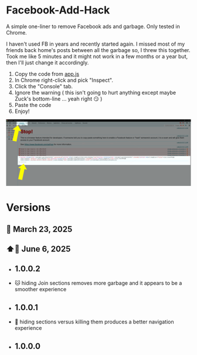 # Facebook-Add-Hack
A simple one-liner to remove Facebook ads and garbage.
Only tested in Chrome.

I haven't used FB in years and recently started again. I missed most of my friends back home's posts between all the garbage so, I threw this together.
Took me like 5 minutes and it might not work in a few months or a year but, then I'll just change it accordingly.

1. Copy the code from [app.js](app.js)
2. In Chrome right-click and pick "Inspect".
3. Click the "Console" tab.
4. Ignore the warning ( this isn't going to hurt anything except maybe Zuck's bottom-line ... yeah right :smirk: )
5. Paste the code
6. Enjoy!

 ![Console screenshot](screenshot.png)
 
# Versions

## 📅 March 23, 2025
## ⬆️📅 June 6, 2025

* ## 1.0.0.2
*   🐱 hiding Join sections removes more garbage and it appears to be a smoother experience
* ## 1.0.0.1
*   🐞 hiding sections versus killing them produces a better navigation experience 
* ## 1.0.0.0
